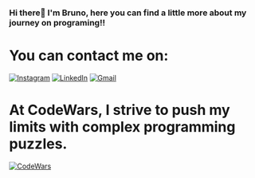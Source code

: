 ### Hi there👋 I'm Bruno, here you can find a little more about my journey on programing!! 
# You can contact me on: 


[![Instagram](https://img.shields.io/badge/Instagram-E4405F?style=for-the-badge&logo=instagram&logoColor=white)](https://www.instagram.com/_brunogcosta/)
[![LinkedIn](https://img.shields.io/badge/LinkedIn-0077B5?style=for-the-badge&logo=linkedin&logoColor=white)](www.linkedin.com/in/bruno-costa04)
[![Gmail](https://img.shields.io/badge/Gmail-D14836?style=for-the-badge&logo=gmail&logoColor=white)](mailto:brunocosta0427@gmail.com)

# At CodeWars, I strive to push my limits with complex programming puzzles.
[![CodeWars](https://www.codewars.com/users/BrunoCostaCode/badges/large)](https://www.codewars.com/users/BrunoCostaCode)











<!--
**BrunoCosta04/BrunoCosta04** is a ✨ _special_ ✨ repository because its `README.md` (this file) appears on your GitHub profile.

Here are some ideas to get you started:

- 🔭 I’m currently working on ...
- 🌱 I’m currently learning ...
- 👯 I’m looking to collaborate on ...
- 🤔 I’m looking for help with ...
- 💬 Ask me about ...
- 📫 How to reach me: ...
- 😄 Pronouns: ...
- ⚡ Fun fact: ...
-->
